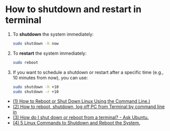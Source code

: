 # How to shutdown and restart in terminal

1. To **shutdown** the system immediately:
    ```bash
    sudo shutdown -h now
    ```

2. To **restart** the system immediately:
    ```bash
    sudo reboot
    ```

3. If you want to schedule a shutdown or restart after a specific time (e.g., 10 minutes from now), you can use:
    ```bash 
    sudo shutdown -h +10
    sudo shutdown -r +10
    ```



- [(1) How to Reboot or Shut Down Linux Using the Command Line.)](https://www.howtogeek.com/411925/how-to-reboot-or-shut-down-linux-using-the-command-line/.)
- [(2) How to reboot, shutdown, log off PC from Terminal by command line in](https://www.fosslinux.com/1115/how-to-reboot-shutdown-log-off-pc-from-terminal-by-command-line-in-ubuntu-and-linux-mint.htm.)
- [(3) How do I shut down or reboot from a terminal? - Ask Ubuntu.](https://askubuntu.com/questions/187071/how-do-i-shut-down-or-reboot-from-a-terminal.)
- [(4) 5 Linux Commands to Shutdown and Reboot the System.](https://www.binarytides.com/linux-command-shutdown-reboot-restart-system/.)